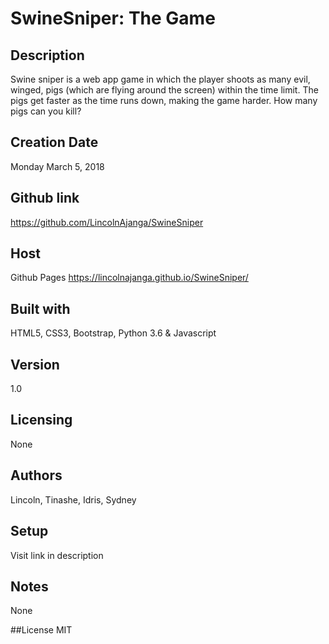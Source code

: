 # SwineSniper: The Game

## Description
Swine sniper is a web app game in which the player shoots as many evil, winged, pigs (which are flying around the screen) within the time limit. The pigs get faster as the time runs down, making the game harder.
How many pigs can you kill?

## Creation Date
Monday March 5, 2018

## Github link
https://github.com/LincolnAjanga/SwineSniper

## Host
Github Pages
https://lincolnajanga.github.io/SwineSniper/

## Built with
HTML5, CSS3, Bootstrap, Python 3.6 & Javascript

## Version
1.0

## Licensing
None

## Authors
Lincoln, Tinashe, Idris, Sydney

## Setup
Visit link in description

## Notes
None

##License
MIT
